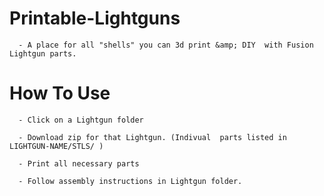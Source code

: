# Printable-Lightguns

      - A place for all "shells" you can 3d print &amp; DIY  with Fusion Lightgun parts.

# How To Use
      
      - Click on a Lightgun folder
      
      - Download zip for that Lightgun. (Indivual  parts listed in LIGHTGUN-NAME/STLS/ )
      
      - Print all necessary parts
      
      - Follow assembly instructions in Lightgun folder.
      
